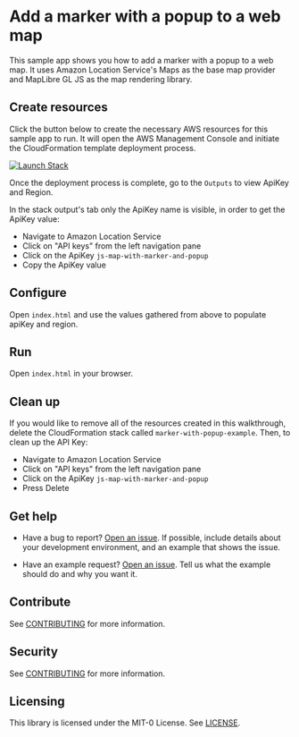 # Add a marker with a popup to a web map

This sample app shows you how to add a marker with a popup to a web map. It uses Amazon Location Service's Maps as the base map provider and MapLibre GL JS as the map rendering library.

## Create resources

Click the button below to create the necessary AWS resources for this sample app to run. It will open the AWS Management Console and initiate the CloudFormation template deployment process.

<!-- TODO: templateUrl needs to be updated with the correct template -->

[![Launch Stack](https://amazon-location-cloudformation-templates.s3.us-west-2.amazonaws.com/cfn-launch-stack-button.svg)](https://console.aws.amazon.com/cloudformation/home?#/stacks/quickcreate?stackName=marker-with-popup-example&templateURL=https://amazon-location-cloudformation-templates.s3.us-west-2.amazonaws.com/samples/web-js-map-with-marker-and-popup/template.yml)

Once the deployment process is complete, go to the `Outputs` to view ApiKey and Region.

In the stack output's tab only the ApiKey name is visible, in order to get the ApiKey value:
- Navigate to Amazon Location Service
- Click on "API keys" from the left navigation pane
- Click on the ApiKey `js-map-with-marker-and-popup`
- Copy the ApiKey value

## Configure

Open `index.html` and use the values gathered from above to populate apiKey and region.

## Run

Open `index.html` in your browser.

## Clean up

If you would like to remove all of the resources created in this walkthrough,
delete the CloudFormation stack called `marker-with-popup-example`. Then, to clean up the API Key:
- Navigate to Amazon Location Service
- Click on "API keys" from the left navigation pane
- Click on the ApiKey `js-map-with-marker-and-popup`
- Press Delete

## Get help

- Have a bug to report? [Open an issue](https://github.com/aws-geospatial/amazon-location-samples-js/issues/new). If possible, include details about your development environment, and an example that shows the issue.

- Have an example request? [Open an issue](https://github.com/aws-geospatial/amazon-location-samples-js/issues/new). Tell us what the example should do and why you want it.

## Contribute

See [CONTRIBUTING](../CONTRIBUTING.md) for more information.

## Security

See [CONTRIBUTING](../CONTRIBUTING.md#security-issue-notifications) for more information.

## Licensing

This library is licensed under the MIT-0 License. See [LICENSE](../LICENSE).
